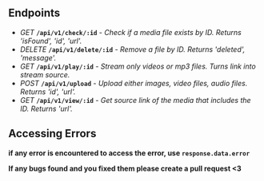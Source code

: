 ## Endpoints

- _GET_ **`/api/v1/check/:id`** - _Check if a media file exists by ID. Returns 'isFound', 'id', 'url'._
- _DELETE_ **`/api/v1/delete/:id`** - _Remove a file by ID. Returns 'deleted', 'message'._
- _GET_ **`/api/v1/play/:id`** - _Stream only videos or mp3 files. Turns link into stream source._
- _POST_ **`/api/v1/upload`** - _Upload either images, video files, audio files. Returns 'id', 'url'._
- _GET_ **`/api/v1/view/:id`** - _Get source link of the media that includes the ID. Returns 'url'._

## Accessing Errors

**if any error is encountered to access the error, use `response.data.error`**

**If any bugs found and you fixed them please create a pull request <3**
